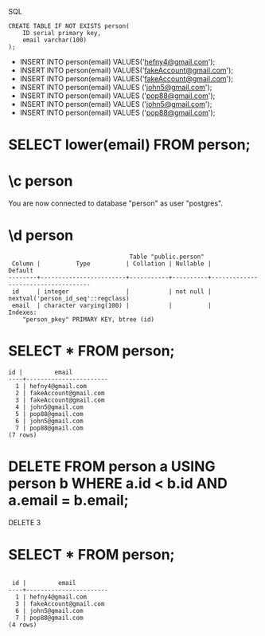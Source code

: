 SQL 

```
CREATE TABLE IF NOT EXISTS person(
	ID serial primary key,
	email varchar(100)
);
```

- INSERT INTO person(email) VALUES('hefny4@gmail.com');
- INSERT INTO person(email) VALUES('fakeAccount@gmail.com');
- INSERT INTO person(email) VALUES('fakeAccount@gmail.com');
- INSERT INTO person(email) VALUES ('john5@gmail.com');
- INSERT INTO person(email) VALUES ('pop88@gmail.com');
- INSERT INTO person(email) VALUES ('john5@gmail.com');
- INSERT INTO person(email) VALUES ('pop88@gmail.com');

# SELECT lower(email) FROM person;

# \c person

You are now connected to database "person" as user "postgres".

# \d person

```
                                  Table "public.person"
 Column |          Type          | Collation | Nullable |              Default
--------+------------------------+-----------+----------+------------------------------------
 id     | integer                |           | not null | nextval('person_id_seq'::regclass)
 email  | character varying(100) |           |          |
Indexes:
    "person_pkey" PRIMARY KEY, btree (id)
```

# SELECT * FROM person;

```
id |         email
----+-----------------------
  1 | hefny4@gmail.com
  2 | fakeAccount@gmail.com
  3 | fakeAccount@gmail.com
  4 | john5@gmail.com
  5 | pop88@gmail.com
  6 | john5@gmail.com
  7 | pop88@gmail.com
(7 rows)
```

 # DELETE FROM person a USING person b WHERE a.id < b.id AND a.email = b.email;


 DELETE 3


# SELECT * FROM person;

```

 id |         email
----+-----------------------
  1 | hefny4@gmail.com
  3 | fakeAccount@gmail.com
  6 | john5@gmail.com
  7 | pop88@gmail.com
(4 rows)

```




